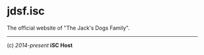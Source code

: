 jdsf.isc
========

The official website of "The Jack's Dogs Family".

----
(c) *2014-present* **iSC Host**
